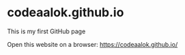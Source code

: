 # codeaalok.github.io
This is my first GitHub page

Open this website on a browser: https://codeaalok.github.io/
